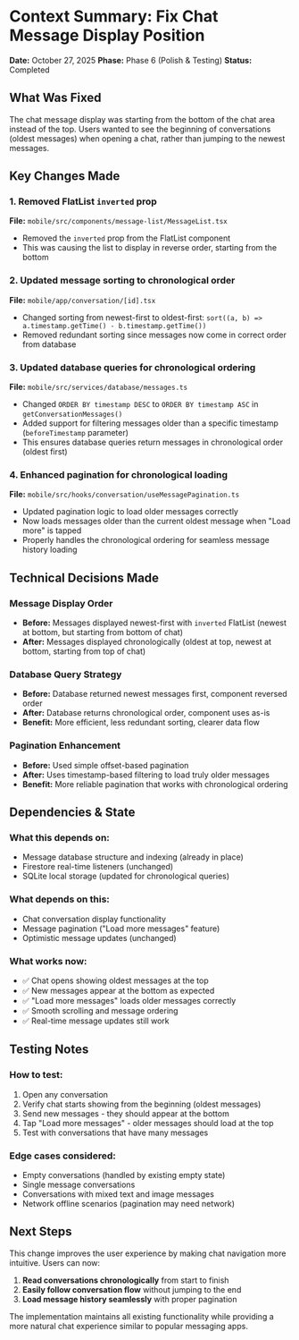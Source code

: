 # Context Summary: Fix Chat Message Display Position

**Date:** October 27, 2025
**Phase:** Phase 6 (Polish & Testing)
**Status:** Completed

## What Was Fixed

The chat message display was starting from the bottom of the chat area instead of the top. Users wanted to see the beginning of conversations (oldest messages) when opening a chat, rather than jumping to the newest messages.

## Key Changes Made

### 1. Removed FlatList `inverted` prop
**File:** `mobile/src/components/message-list/MessageList.tsx`
- Removed the `inverted` prop from the FlatList component
- This was causing the list to display in reverse order, starting from the bottom

### 2. Updated message sorting to chronological order
**File:** `mobile/app/conversation/[id].tsx`
- Changed sorting from newest-first to oldest-first: `sort((a, b) => a.timestamp.getTime() - b.timestamp.getTime())`
- Removed redundant sorting since messages now come in correct order from database

### 3. Updated database queries for chronological ordering
**File:** `mobile/src/services/database/messages.ts`
- Changed `ORDER BY timestamp DESC` to `ORDER BY timestamp ASC` in `getConversationMessages()`
- Added support for filtering messages older than a specific timestamp (`beforeTimestamp` parameter)
- This ensures database queries return messages in chronological order (oldest first)

### 4. Enhanced pagination for chronological loading
**File:** `mobile/src/hooks/conversation/useMessagePagination.ts`
- Updated pagination logic to load older messages correctly
- Now loads messages older than the current oldest message when "Load more" is tapped
- Properly handles the chronological ordering for seamless message history loading

## Technical Decisions Made

### Message Display Order
- **Before:** Messages displayed newest-first with `inverted` FlatList (newest at bottom, but starting from bottom of chat)
- **After:** Messages displayed chronologically (oldest at top, newest at bottom, starting from top of chat)

### Database Query Strategy
- **Before:** Database returned newest messages first, component reversed order
- **After:** Database returns chronological order, component uses as-is
- **Benefit:** More efficient, less redundant sorting, clearer data flow

### Pagination Enhancement
- **Before:** Used simple offset-based pagination
- **After:** Uses timestamp-based filtering to load truly older messages
- **Benefit:** More reliable pagination that works with chronological ordering

## Dependencies & State

### What this depends on:
- Message database structure and indexing (already in place)
- Firestore real-time listeners (unchanged)
- SQLite local storage (updated for chronological queries)

### What depends on this:
- Chat conversation display functionality
- Message pagination ("Load more messages" feature)
- Optimistic message updates (unchanged)

### What works now:
- ✅ Chat opens showing oldest messages at the top
- ✅ New messages appear at the bottom as expected
- ✅ "Load more messages" loads older messages correctly
- ✅ Smooth scrolling and message ordering
- ✅ Real-time message updates still work

## Testing Notes

### How to test:
1. Open any conversation
2. Verify chat starts showing from the beginning (oldest messages)
3. Send new messages - they should appear at the bottom
4. Tap "Load more messages" - older messages should load at the top
5. Test with conversations that have many messages

### Edge cases considered:
- Empty conversations (handled by existing empty state)
- Single message conversations
- Conversations with mixed text and image messages
- Network offline scenarios (pagination may need network)

## Next Steps

This change improves the user experience by making chat navigation more intuitive. Users can now:

1. **Read conversations chronologically** from start to finish
2. **Easily follow conversation flow** without jumping to the end
3. **Load message history seamlessly** with proper pagination

The implementation maintains all existing functionality while providing a more natural chat experience similar to popular messaging apps.